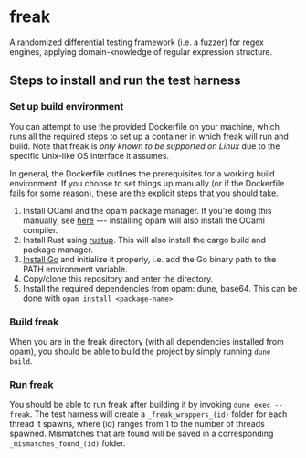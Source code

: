 # freak
A randomized differential testing framework (i.e. a fuzzer) for regex engines, applying domain-knowledge of regular expression structure.

## Steps to install and run the test harness
### Set up build environment
You can attempt to use the provided Dockerfile on your machine, which runs all the required steps to set up a container in which freak will run and build. Note that freak is *only known to be supported on Linux* due to the specific Unix-like OS interface it assumes.

In general, the Dockerfile outlines the prerequisites for a working build environment. If you choose to set things up manually (or if the Dockerfile fails for some reason), these are the explicit steps that you should take.
1. Install OCaml and the opam package manager. If you're doing this manually, see [here](https://opam.ocaml.org/doc/Install.html) --- installing opam will also install the OCaml compiler.
2. Install Rust using [rustup](https://rustup.rs/). This will also install the cargo build and package manager.
3. [Install Go](https://go.dev/doc/install) and initialize it properly, i.e. add the Go binary path to the PATH environment variable.
4. Copy/clone this repository and enter the directory.
5. Install the required dependencies from opam: dune, base64. This can be done with `opam install <package-name>`.

### Build freak
When you are in the freak directory (with all dependencies installed from opam), you should be able to build the project by simply running `dune build`.

### Run freak
You should be able to run freak after building it by invoking `dune exec -- freak`. The test harness will create a `_freak_wrappers_(id)` folder for each thread it spawns, where (id) ranges from 1 to the number of threads spawned. Mismatches that are found will be saved in a corresponding `_mismatches_found_(id)` folder.
